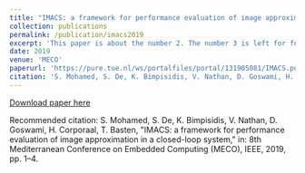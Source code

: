 ```yaml
---
title: "IMACS: a framework for performance evaluation of image approximation in a closed-loop system"
collection: publications
permalink: /publication/imacs2019
excerpt: 'This paper is about the number 2. The number 3 is left for future work.'
date: 2019
venue: 'MECO'
paperurl: 'https://pure.tue.nl/ws/portalfiles/portal/131905081/IMACS.pdf'
citation: 'S. Mohamed, S. De, K. Bimpisidis, V. Nathan, D. Goswami, H. Corporaal, T. Basten, &quot;IMACS: a framework for performance evaluation of image approximation in a closed-loop system,&quot; <i>in: 8th Mediterranean Conference on Embedded Computing (MECO)</i>, 2019.'
---
```


[Download paper here](https://pure.tue.nl/ws/portalfiles/portal/131905081/IMACS.pdf)

Recommended citation: S. Mohamed, S. De, K. Bimpisidis, V. Nathan, D. Goswami, H. Corporaal, T. Basten, "IMACS: a framework for performance evaluation of image approximation in a closed-loop system," in: 8th Mediterranean Conference on Embedded Computing (MECO), IEEE, 2019, pp. 1–4.
